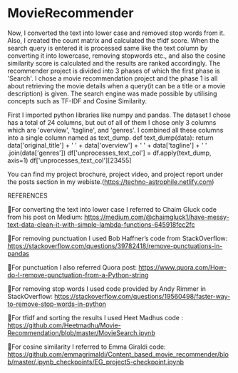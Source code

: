# MovieRecommender

Now, I converted the text into lower case and removed stop words from it. Also, I created the count matrix and calculated the tfidf score. 
When the search query is entered it is processed same like the text column by converting it into lowercase, removing stopwords etc., and
also the cosine similarity score is calculated and the results are ranked accordingly.
The recommender project is divided into 3 phases of which the first phase is 'Search'. I chose a movie recommendation project and the phase 1 is all about retrieving the movie details when a query(it can be a title or a movie description) is given. The search engine was made possible by utilising concepts such as TF-IDF and Cosine Similarity.

First I imported python libraries like numpy and pandas. The dataset I chose has a total of 24 columns, but out of all of them I
chose only 3 columns which are 'overview', 'tagline', and 'genres'. I combined all these columns into a single column named as text_dump.
  def text_dump(data):
    return data['original_title'] + ' ' + data['overview'] + ' '  + data['tagline'] + ' ' .join(data['genres'])
  df['unprocesses_text_col'] = df.apply(text_dump, axis=1)
  df['unprocesses_text_col'][23455]

You can find my project brochure, project video, and project report under the posts section in my webiste.(https://techno-astrophile.netlify.com)


REFERENCES

For converting the text into lower case I referred to Chaim Gluck code from his post on Medium: https://medium.com/@chaimgluck1/have-messy-text-data-clean-it-with-simple-lambda-functions-645918fcc2fc

For removing punctuation I used Bob Haffner’s code from StackOverflow: https://stackoverflow.com/questions/39782418/remove-punctuations-in-pandas

For punctuation I also referred Quora post: https://www.quora.com/How-do-I-remove-punctuation-from-a-Python-string

For removing stop words I used code provided by Andy Rimmer in StackOverflow: https://stackoverflow.com/questions/19560498/faster-way-to-remove-stop-words-in-python

For tfidf and sorting the results I used Heet Madhus code : https://github.com/Heetmadhu/Movie-Recommendation/blob/master/MovieSearch.ipynb

For cosine similarity I referred to Emma Giraldi code: https://github.com/emmagrimaldi/Content_based_movie_recommender/blob/master/.ipynb_checkpoints/EG_project5-checkpoint.ipynb


